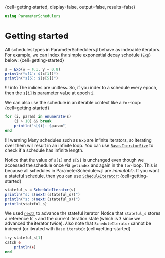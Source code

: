 {cell=getting-started, display=false, output=false, results=false}
```julia
using ParameterSchedulers
```

# Getting started

All schedules types in ParameterSchedulers.jl behave as indexable iterators. For example, we can index the simple exponential decay schedule ([`Exp`](#)) below:
{cell=getting-started}
```julia
s = Exp(λ = 0.1, γ = 0.8)
println("s[1]: $(s[1])")
println("s[5]: $(s[5])")
```
!!! info
    The indices are unitless. So, if you index to a schedule every epoch, then the `s[i]` is parameter value at epoch `i`.

We can also use the schedule in an iterable context like a `for`-loop:
{cell=getting-started}
```julia
for (i, param) in enumerate(s)
    (i > 10) && break
    println("s[$i]: $param")
end
```
!!! warning
    Many schedules such as `Exp` are infinite iterators, so iterating over them will result in an infinite loop. You can use [`Base.IteratorSize`](https://docs.julialang.org/en/v1/base/collections/#Base.IteratorSize) to check if a schedule has infinite length.

Notice that the value of `s[1]` and `s[5]` is unchanged even though we accessed the schedule once via `getindex` and again in the `for`-loop. This is because all schedules in ParameterSchedulers.jl are *immutable*. If you want a stateful schedule, then you can use [`ScheduleIterator`](#):
{cell=getting-started}
```julia
stateful_s = ScheduleIterator(s)
println("s: $(next!(stateful_s))")
println("s: $(next!(stateful_s))")
println(stateful_s)
```
We used [`next!`](#) to advance the stateful iterator. Notice that `stateful_s` stores a reference to `s` and the current iteration state (which is `3` since we advanced the iterator twice). Also note that `ScheduleIterator` cannot be indexed (or iterated with `Base.iterate`):
{cell=getting-started}
```julia
try stateful_s[1]
catch e
    println(e)
end
```